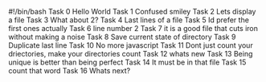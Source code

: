 #!/bin/bash
Task 0 Hello World
Task 1 Confused smiley
Task 2 Lets display a file
Task 3 What about 2?
Task 4 Last lines of a file
Task 5 Id prefer the first ones actually
Task 6 line number 2
Task 7 it is a good file that cuts iron without making a noise
Task 8 Save current state of directory
Task 9 Duplicate last line
Task 10 No more javascript
Task 11 Dont just count your driectories, make your directories count
Task 12 whats new
Task 13 Being unique is better than being perfect
Task 14 It must be in that file
Task 15 count that word
Task 16 Whats next?
